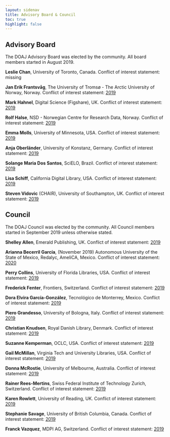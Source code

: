 ```yaml
---
layout: sidenav
title: Advisory Board & Council
toc: true
highlight: false
---
```


## Advisory Board

The DOAJ Advisory Board was elected by the community. All board members started in August 2019.

**Leslie Chan**, University of Toronto, Canada. Conflict of interest statement: missing

**Jan Erik Frantsvåg**, The University of Tromsø - The Arctic University of Norway, Norway.  Conflict of interest statement: [2019](https://drive.google.com/open?id=1gTTSF-zPnKJrSFEXLi_g1xCh54b4RgVh)

**Mark Hahnel**, Digital Science (Figshare), UK. Conflict of interest statement: [2019](https://drive.google.com/open?id=1rSCL0KHewtg6626kf2_YB-0i18IxcoiN)

**Rolf Halse**, NSD - Norwegian Centre for Research Data, Norway. Conflict of interest statement: [2019](https://drive.google.com/open?id=1H3riYNmzEKcireyuCtpAU04Ogd7ZVvJD)

**Emma Molls**, University of Minnesota, USA. Conflict of interest statement: [2019](https://drive.google.com/open?id=1FHkg6seMBKTDwlO6XbRr0iEjlKjwMUV2)

**Anja Oberländer**, University of Konstanz, Germany. Conflict of interest statement: [2019](https://drive.google.com/open?id=19kF_rKIqvsUJpBapnkiVcRHpneeMw6Lz)

**Solange Maria Dos Santos**, SciELO, Brazil. Conflict of interest statement: [2019](https://drive.google.com/open?id=1rEzGvX4qU3KsDbOtPjYltLNjX0ifs_8m)

**Lisa Schiff**, California Digital Library, USA. Conflict of interest statement: [2019](https://drive.google.com/open?id=1PG8alnPEbKDLhr6E3Ly1it-kQ_0srnNi)

**Steven Vidovic** (CHAIR), University of Southampton, UK. Conflict of interest statement: [2019](https://drive.google.com/open?id=1JxIGgxW03CAHyVepbQyOin9unhbrQAif)

## Council

The DOAJ Council was elected by the community. All Council members started in September 2019 unless otherwise stated.

**Shelley Allen**, Emerald Publishing, UK. Conflict of interest statement: [2019](https://drive.google.com/open?id=1Mp4vRvmB3Layl9EiaKVXZZjjpxvXWskX)

**Arianna Becerril García**, (November 2019) Autonomous University of the State of Mexico, Redalyc, AmeliCA, Mexico. Conflict of interest statement: [2020](https://drive.google.com/open?id=1btqZywR1lo1ZDH_cv11OE-YuLJsFNHPA)

**Perry Collins**, University of Florida Libraries, USA. Conflict of interest statement: [2019](https://drive.google.com/open?id=1Rs7hX092q-jdlLXAtNyMJ20Ut8elNXHS)

**Frederick Fenter**, Frontiers, Switzerland. Conflict of interest statement: [2019](https://drive.google.com/open?id=1ehhPw3sBU-wey2i4YCcD2LQMUilmTz8l)

**Dora Elvira García-González**, Tecnológico de Monterrey, Mexico. Conflict of interest statement: [2019](https://drive.google.com/open?id=1ehhPw3sBU-wey2i4YCcD2LQMUilmTz8l)

**Piero Grandesso**, University of Bologna, Italy. Conflict of interest statement: [2019](https://drive.google.com/open?id=1B0t-J7pZJrCtA6uWGLtQdXq3mcO5CqBZ)

**Christian Knudsen**, Royal Danish Library, Denmark. Conflict of interest statement: [2019](https://drive.google.com/open?id=1KLdiHr_iKgeh6rvSstsP_sgVYIa1GyvK)

**Suzanne Kemperman**, OCLC, USA. Conflict of interest statement: [2019](https://drive.google.com/open?id=1hEBsRxlVWHSnEVDEe9fr1m0VFqAUo65K)

**Gail McMillan**, Virginia Tech and University Libraries, USA. Conflict of interest statement: [2019](https://drive.google.com/open?id=1HQX00Ire15yzOoklIikfeTXVTMwG0HGo)

**Donna McRostie**, University of Melbourne, Australia. Conflict of interest statement: [2019](https://drive.google.com/open?id=1Qb6awjQhQ8Lx7U1Ww6nP7t51JYBO19LC)

**Rainer Rees-Mertins**, Swiss Federal Institute of Technology Zurich, Switzerland. Conflict of interest statement: [2019](https://drive.google.com/open?id=1S2H8XZwWkZzB8oYjRFxuKX6A2AQKh-2O)

**Karen Rowlett**, University of Reading, UK. Conflict of interest statement: [2019](https://drive.google.com/open?id=1AzMj698GNGuqjCKSKQayq_dfYb3PLqbu)

**Stephanie Savage**, University of British Columbia, Canada. Conflict of interest statement: [2019](https://drive.google.com/open?id=1fnMmSYPnsU9ElbBx3PCCy-s00N0ZEYUM)

**Franck Vazquez**, MDPI AG, Switzerland. Conflict of interest statement: [2019](https://drive.google.com/open?id=1CtTaM_5b9jHrx_wtYdEBBpUz-lxzHs9W)
